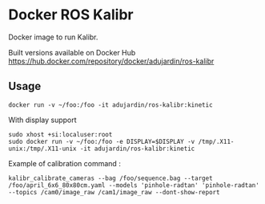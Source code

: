 # Docker ROS Kalibr

Docker image to run Kalibr.

Built versions available on Docker Hub https://hub.docker.com/repository/docker/adujardin/ros-kalibr

## Usage

```
docker run -v ~/foo:/foo -it adujardin/ros-kalibr:kinetic
```

With display support

```
sudo xhost +si:localuser:root
sudo docker run -v ~/foo:/foo -e DISPLAY=$DISPLAY -v /tmp/.X11-unix:/tmp/.X11-unix -it adujardin/ros-kalibr:kinetic
```

Example of calibration command :

```
kalibr_calibrate_cameras --bag /foo/sequence.bag --target /foo/april_6x6_80x80cm.yaml --models 'pinhole-radtan' 'pinhole-radtan' --topics /cam0/image_raw /cam1/image_raw --dont-show-report
```
